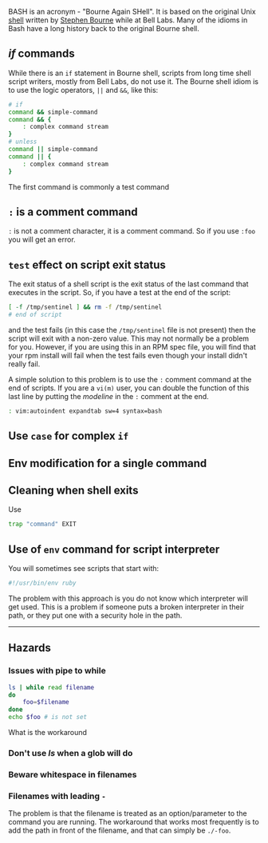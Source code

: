 
BASH is an acronym - "Bourne Again SHell".
It is based on the original Unix
[shell]( http://en.wikipedia.org/wiki/Bourne_shell )
written by
[Stephen Bourne]( http://en.wikipedia.org/wiki/Stephen_R._Bourne )
while at Bell Labs.
Many of the idioms in Bash have a long history back to the original
Bourne shell.

## *if* commands

While there is an `if` statement in Bourne shell, scripts from long time
shell script writers, mostly from Bell Labs, do not use it.
The Bourne shell idiom is to use the logic operators, `||` and `&&`,
like this:

```bash
# if
command && simple-command
command && {
    : complex command stream
}
# unless
command || simple-command
command || {
    : complex command stream
}
```

The first command is commonly a test command

## `:` is a comment command

`:` is not a comment character, it is a comment command.
So if you use `:foo` you will get an error.

## `test` effect on script exit status

The exit status of a shell script is the exit status of the last
command that executes in the script.
So, if you have a test at the end of the script:

```bash
[ -f /tmp/sentinel ] && rm -f /tmp/sentinel
# end of script
```

and the test fails (in this case the `/tmp/sentinel` file is not present)
then the script will exit with a non-zero value.
This may not normally be a problem for you.
However, if you are using this in an RPM spec file, you will
find that your rpm install will fail when the test fails
even though your install didn't really fail.

A simple solution to this problem is to use the `:` comment command at the
end of scripts.
If you are a `vi(m)` user, you can double the function of this last line
by putting the *modeline* in the `:` comment at the end.

```bash
: vim:autoindent expandtab sw=4 syntax=bash
```

## Use `case` for complex `if`

## Env modification for a single command

## Cleaning when shell exits

Use

```bash
trap "command" EXIT
```

## Use of `env` command for script interpreter

You will sometimes see scripts that start with:

```bash
#!/usr/bin/env ruby
```

The problem with this approach is you do not know which interpreter
will get used.  This is a problem if someone puts a broken interpreter
in their path, or they put one with a security hole in the path.

----
## Hazards


### Issues with pipe to while

```bash
ls | while read filename
do
    foo=$filename
done
echo $foo # is not set
```

What is the workaround

### Don't use *ls* when a glob will do


### Beware whitespace in filenames

### Filenames with leading `-`

The problem is that the filename is treated as an option/parameter
to the command you are running.
The workaround that works most frequently is to add the path in
front of the filename, and that can simply be `./-foo`.

<!-- vim: set autoindent expandtab sw=4 syntax=markdown: -->
